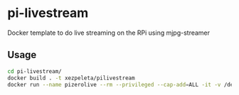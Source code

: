 # pi-livestream
Docker template to do live streaming on the RPi using mjpg-streamer

## Usage

```sh
cd pi-livestream/
docker build . -t xezpeleta/pilivestream
docker run --name pizerolive --rm --privileged --cap-add=ALL -it -v /dev:/dev -v /lib/modules:/lib/modules -p 80:80 xezpeleta/pilivestream
```
